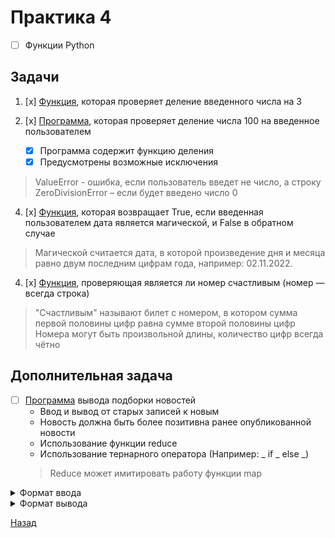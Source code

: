 # Практика 4
- [ ] Функции Python

## Задачи
1. [x] [Функция](task1.py), которая проверяет деление введенного числа на 3

2. [x] [Программа](task2.py), которая проверяет деление числа 100 на введенное пользователем
   - [x] Программа содержит функцию деления
   - [x] Предусмотрены возможные исключения
> ValueError - ошибка, если пользователь введет не число, а строку<BR>
> ZeroDivisionError – если будет введено число 0

4. [x] [Функция](task3.py), которая возвращает True, если введенная пользователем дата является магической, и False в обратном случае
> Магической считается дата, в которой произведение дня и месяца равно двум последним цифрам года, например: 02.11.2022.

4. [x] [Функция](task4.py), проверяющая является ли номер счастливым (номер — всегда строка)

> "Счастливым" называют билет с номером, в котором сумма первой половины цифр равна сумме второй половины цифр<BR>
> Номера могут быть произвольной длины, количество цифр всегда чётно<BR>

## Дополнительная задача

- [ ] [Программа](additional_task/news.py) вывода подборки новостей
  - Ввод и вывод от старых записей к новым
  - Новость должна быть более позитивна ранее опубликованной новости
  - Использование функции reduce
  - Использование тернарного оператора (Например: _ if _ else _)
  > Reduce может имитировать работу функции map

<details>
  <summary>Формат ввода</summary>

> 5 Курс биткоина вырос до 1000 долларов.<BR>
10 В новогоднюю ночь выйдет новая первая серия нового сезона "Шерлока".<BR>
7 В Новосибирске из автобуса сбежала кондуктор.<BR>
1 Самолет «Почты России» вылетел с опозданием в несколько месяцев.<BR>
20 Козёл Тимур подружился с тигром Амуром.<BR>
10 Инженерам из Space X удалось посадить первую ступень ракеты на землю

</details>

<details>
  <summary>Формат вывода</summary>

>Курс биткоина вырос до 1000 долларов.<BR>
В новогоднюю ночь выйдет новая первая серия нового сезона "Шерлока".<BR>
Козёл Тимур подружился с тигром Амуром.

</details>


[Назад](https://github.com/Far4Ru/python_labs_2023)
